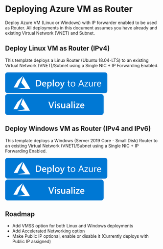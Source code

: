 # Deploying Azure VM as Router

Deploy Azure VM (Linux or Windows) with IP forwarder enabled to be used as Router. All deployments in this document assumes you have already and existing Virtual Network (VNET) and Subnet.

## Deploy Linux VM as Router (IPv4)

This template deploys a Linux Router (Ubuntu 18.04-LTS) to an existing Virtual Network (VNET)/Subnet using a Single NIC + IP Forwarding Enabled.

[![Deploy To Azure](https://raw.githubusercontent.com/Azure/azure-quickstart-templates/master/1-CONTRIBUTION-GUIDE/images/deploytoazure.svg?sanitize=true)](https://portal.azure.com/#create/Microsoft.Template/uri/https%3A%2F%2Fraw.githubusercontent.com%2Fdmauser%2FAzureVM-Router%2Fmaster%2FLinuxRouter.json)
[![Visualize](https://raw.githubusercontent.com/Azure/azure-quickstart-templates/master/1-CONTRIBUTION-GUIDE/images/visualizebutton.svg?sanitize=true)](http://armviz.io/#/?load=https%3A%2F%2Fraw.githubusercontent.com%2Fdmauser%2FAzureVM-Router%2Fmaster%2FLinuxRouter.json)

## Deploy Windows VM as Router (IPv4 and IPv6)

This template deploys a Windows (Server 2019 Core - Small Disk) Router to an existing Virtual Network (VNET)/Subnet using a Single NIC + IP Forwarding Enabled.

[![Deploy To Azure](https://raw.githubusercontent.com/Azure/azure-quickstart-templates/master/1-CONTRIBUTION-GUIDE/images/deploytoazure.svg?sanitize=true)](https://portal.azure.com/#create/Microsoft.Template/uri/https%3A%2F%2Fraw.githubusercontent.com%2Fdmauser%2FAzureVM-Router%2Fmaster%2FWinRouter.json)
[![Visualize](https://raw.githubusercontent.com/Azure/azure-quickstart-templates/master/1-CONTRIBUTION-GUIDE/images/visualizebutton.svg?sanitize=true)](http://armviz.io/#/?load=https%3A%2F%2Fraw.githubusercontent.com%2Fdmauser%2FAzureVM-Router%2Fmaster%2FWinRouter.json)

## Roadmap

- Add VMSS option for both Linux and Windows deployments
- Add Accelerated Networking option
- Make Public IP optional, enable or disable it (Currently deploys with Public IP assigned)
